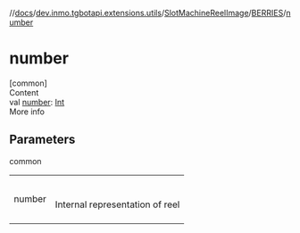 //[docs](../../../../index.md)/[dev.inmo.tgbotapi.extensions.utils](../../index.md)/[SlotMachineReelImage](../index.md)/[BERRIES](index.md)/[number](number.md)



# number  
[common]  
Content  
val [number](number.md): [Int](https://kotlinlang.org/api/latest/jvm/stdlib/kotlin/-int/index.html)  
More info  


## Parameters  
  
common  
  
| | |
|---|---|
| <a name="dev.inmo.tgbotapi.extensions.utils/SlotMachineReelImage.BERRIES/number/#/PointingToDeclaration/"></a>number| <a name="dev.inmo.tgbotapi.extensions.utils/SlotMachineReelImage.BERRIES/number/#/PointingToDeclaration/"></a><br><br>Internal representation of reel<br><br>|
  
  



